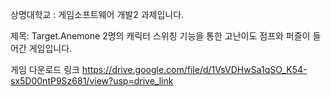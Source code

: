 상명대학교 : 게임소프트웨어 개발2 과제입니다.

제목: Target.Anemone 2명의 캐릭터 스위칭 기능을 통한 고난이도 점프와 퍼즐이 들어간 게임입니다.

게임 다운로드 링크 https://drive.google.com/file/d/1VsVDHwSa1qSO_K54-sx5D00ntP9Sz681/view?usp=drive_link
